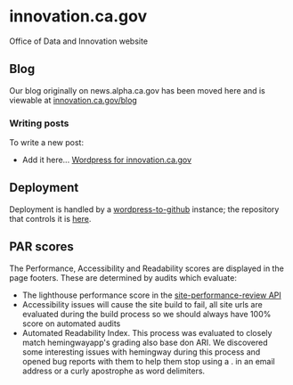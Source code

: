# innovation.ca.gov
Office of Data and Innovation website  


## Blog
 
Our blog originally on news.alpha.ca.gov has been moved here and is viewable at [innovation.ca.gov/blog](https://innovation.ca.gov/blog/)

### Writing posts

To write a new post:

- Add it here... [Wordpress for innovation.ca.gov](https://live-digital-ca-gov.pantheonsite.io/.pantheonsite.io/wp-admin/edit.php)

## Deployment

Deployment is handled by a [wordpress-to-github](https://www.npmjs.com/package/@cagov/wordpress-to-github) instance; the repository that controls it is [here](https://github.com/cagov/services-wordpress-to-github-digital-ca-gov).


## PAR scores

The Performance, Accessibility and Readability scores are displayed in the page footers. These are determined by audits which evaluate:
- The lighthouse performance score in the <a href="https://github.com/cagov/site-performance-review">site-performance-review API</a>
- Accessibility issues will cause the site build to fail, all site urls are evaluated during the build process so we should always have 100% score on automated audits
- Automated Readability Index. This process was evaluated to closely match hemingwayapp's grading also base don ARI. We discovered some interesting issues with hemingway during this process and opened bug reports with them to help them stop using a . in an email address or a curly apostrophe as word delimiters.
